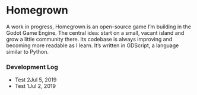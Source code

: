 # Homegrown

A work in progress, Homegrown is an open-source game I’m building in the Godot Game Engine. The central idea: start on a small, vacant island and grow a little community there. Its codebase is always improving and becoming more readable as I learn. It’s written in GDScript, a language similar to Python.

### Development Log

*   Test 2<time datetime="2019-06-01">Jul 5, 2019</time>
*   Test 1<time datetime="2019-06-01">Jul 2, 2019</time>

